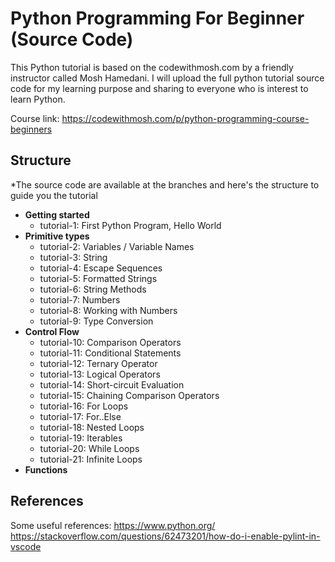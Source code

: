 # Python Programming For Beginner (Source Code)

This Python tutorial is based on the codewithmosh.com by a friendly instructor called Mosh Hamedani. I will upload the full python tutorial source code for my learning purpose 
and sharing to everyone who is interest to learn Python.

Course link: https://codewithmosh.com/p/python-programming-course-beginners

## Structure

*The source code are available at the branches and here's the structure to guide you the tutorial
- <b>Getting started</b>
  - tutorial-1: First Python Program, Hello World
- <b>Primitive types</b>
  - tutorial-2: Variables / Variable Names
  - tutorial-3: String
  - tutorial-4: Escape Sequences
  - tutorial-5: Formatted Strings
  - tutorial-6: String Methods
  - tutorial-7: Numbers
  - tutorial-8: Working with Numbers
  - tutorial-9: Type Conversion
- <b>Control Flow</b>
  - tutorial-10: Comparison Operators
  - tutorial-11: Conditional Statements
  - tutorial-12: Ternary Operator
  - tutorial-13: Logical Operators
  - tutorial-14: Short-circuit Evaluation
  - tutorial-15: Chaining Comparison Operators
  - tutorial-16: For Loops
  - tutorial-17: For..Else
  - tutorial-18: Nested Loops
  - tutorial-19: Iterables
  - tutorial-20: While Loops
  - tutorial-21: Infinite Loops 
- <b>Functions</b>

## References

Some useful references:
https://www.python.org/
https://stackoverflow.com/questions/62473201/how-do-i-enable-pylint-in-vscode
